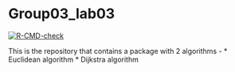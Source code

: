 # Group03_lab03
<!-- badges: start -->
  [![R-CMD-check](https://github.com/Annabasiljose/Group03lab03/actions/workflows/R-CMD-check.yaml/badge.svg)](https://github.com/Annabasiljose/Group03lab03/actions/workflows/R-CMD-check.yaml)
  <!-- badges: end -->

This is the repository that contains a package with 2 algorithms -
    * Euclidean algorithm
    * Dijkstra algorithm
